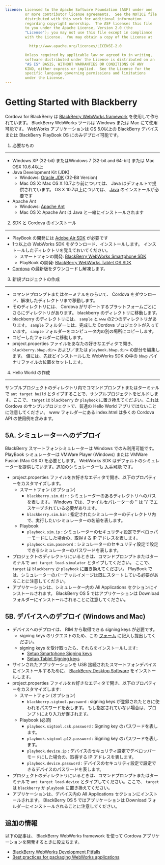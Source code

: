 ```yaml
---
license: Licensed to the Apache Software Foundation (ASF) under one
         or more contributor license agreements.  See the NOTICE file
         distributed with this work for additional information
         regarding copyright ownership.  The ASF licenses this file
         to you under the Apache License, Version 2.0 (the
         "License"); you may not use this file except in compliance
         with the License.  You may obtain a copy of the License at

           http://www.apache.org/licenses/LICENSE-2.0

         Unless required by applicable law or agreed to in writing,
         software distributed under the License is distributed on an
         "AS IS" BASIS, WITHOUT WARRANTIES OR CONDITIONS OF ANY
         KIND, either express or implied.  See the License for the
         specific language governing permissions and limitations
         under the License.
---
```


Getting Started with Blackberry
============================

Cordova for BlackBerry は [BlackBerry WebWorks framework](https://bdsc.webapps.blackberry.com/html5) を使用して作られています。 BlackBerry WebWorks ツールは Windows または Mac にて使用可能です。 WebWorks アプリケーションは OS 5.0以上の BlackBerry デバイスまたは BlackBerry PlayBook OS にのみデプロイ可能です。

1. 必要なもの
---------------

- Windows XP (32-bit) またはWindows 7 (32-bit and 64-bit) または Mac OSX 10.6.4以上
- Java Development Kit (JDK)
    - Windows: [Oracle JDK](http://www.oracle.com/technetwork/java/javase/downloads/index.html#jdk) (32-Bit Version)
    - Mac OS X: Mac OS X 10.7より前については、 Java はデフォルトで提供されています。 OS X 10.7以上については、 [Java](http://support.apple.com/kb/DL1421) のインストールが必要です
- Apache Ant
    - Windows: [Apache Ant](http://ant.apache.org/bindownload.cgi)
    - Mac OS X: Apache Ant は Java と一緒にインストールされます

2. SDK と Cordova のインストール
-------------------------

- PlayBook の開発には [Adobe Air SDK](http://www.adobe.com/devnet/air/air-sdk-download.html) が必要です
- 1つ以上の WebWorks SDK をダウンロード、インストールします。 インストールしたディレクトリを覚えておいてください。
    - スマートフォンの開発: [BlackBerry WebWorks Smartphone SDK](https://bdsc.webapps.blackberry.com/html5/download/sdk)
    - PlayBook の開発: [BlackBerry WebWorks Tablet OS SDK](https://bdsc.webapps.blackberry.com/html5/download/sdk)
- [Cordova](http://phonegap.com/download) の最新版をダウンロードし解凍します。

3. 新規プロジェクトの作成
--------------------

- コマンドプロンプトまたはターミナルをひらいて、 Cordova をダウンロード、解凍したディレクトリまで移動します。
- そのディレクトリには、 Cordova がサポートするプラットフォームごとにさらにディレクトリがあります。 blackberry のディレクトリに移動します。
- blackberry のディレクトリには、 `sample` と `www` の2つのディレクトリがあります。 `sample` フォルダーには、完成した Cordova プロジェクトが入っています。 `sample` フォルダーをコンピュータ内の別の場所にコピーします。
- コピーしたフォルダーに移動します。
- project.properties ファイルをあなたの好きなエディタで開き、 `blackberry.bbwp.dir=` および／または `playbook.bbwp.dir=` の部分を編集します。 値には、先ほどインストールした WebWorks SDK の中の `bbwp` バイナリファイルの位置をセットします。

4. Hello World の作成
--------------

サンプルプロジェクトのディレクトリ内でコマンドプロンプトまたはターミナルで `ant target build` とタイプすることで、サンプルプロジェクトをビルドします。ここで、 `target` は `blackberry` か `playbook` に置き換えてください。これは Cordova のサンプルプロジェクトで、普通の Hello World アプリではないことに注意してください。 www フォルダーにある index.html は多くの Cordova API の使用例を含みます。

5A. シミュレーターへのデプロイ
--------------------------------------

BlackBerry スマートフォンシミュレーターは Windows でのみ利用可能です。 PlayBook シミュレーターは VMWare Player (Windows) または VMWare Fusion (Mac OS X) を必要とします。 WebWorks SDK はデフォルトのシミュレーターを提供しています。追加のシミュレーターも [入手可能](http://us.blackberry.com/developers/resources/simulators.jsp) です。

- project.properties ファイルをお好きなエディタで開き、以下のプロパティーをカスタマイズします。
    - スマートフォン (オプション)
        - `blackberry.sim.dir` : シミュレーターのあるディレクトリへのパスを表します。 Windows では、ファイルセパレーターの '\' は '\\\' でエスケープされている必要があります。
        - `blackberry.sim.bin` : 指定されたシミュレーターのディレクトリ内で、実行したいシミュレーターの名前を表します。
    - Playbook
        - `playbook.sim.ip` : シミュレーターのセキュリティ設定でデベロッパーモードにした場合の、取得する IP アドレスを表します。
        - `playbook.sim.password` : シミュレーターのセキュリティ設定で設定できるシミュレーターのパスワードを表します。
- プロジェクトのディレクトリにいるときは、コマンドプロンプトまたはターミナルで `ant target load-simulator` とタイプしてください。 ここで、 `target` は `blackberry` か `playbook` に置き換えてください。 PlayBook では、シミュレーターのバーチャルイメージは既にスタートしている必要があることに注意してください。
- アプリケーションは、シミュレーター内の All Applications セクションにインストールされます。 BlackBerry OS 5 ではアプリケーションは Download フォルダーにインストールされることに注意してください。

5B. デバイスへのデプロイ (Windows and Mac)
--------------------------------------

- デバイスへのデプロイは、 RIM から取得できる signing keys が必要です。
    - signing keys のリクエストのため、この [フォーム](https://bdsc.webapps.blackberry.com/html5/signingkey) に記入し提出してください。
    - signing keys を受け取ったら、それらをインストールします:
        - [Setup Smartphone Signing keys](https://bdsc.webapps.blackberry.com/html5/documentation/ww_publishing/signing_setup_smartphone_apps_1920010_11.html)
        - [Setup Tablet Signing keys](https://bdsc.webapps.blackberry.com/html5/documentation/ww_publishing/signing_setup_tablet_apps_1920009_11.html)
- サインされたアプリケーションを USB 接続されたスマートフォンデバイスにインストールするために、 [BlackBerry Desktop Software](http://us.blackberry.com/apps-software/desktop/) をインストールします。
- project.properties ファイルをお好きなエディタで開き、以下のプロパティーをカスタマイズします:
    - スマートフォン (オプション)
        - `blackberry.sigtool.password` : signing keys が登録されたときに使われるパスワードを表します。 もし指定されていない場合は、プロンプトにより入力が促されます。
    - Playbook (必須)
        - `playbook.sigtool.csk.password` : Signing key のパスワードを表します。
        - `playbook.sigtool.p12.password` : Signing key のパスワードを表します。
        - `playbook.device.ip` : デバイスのセキュリティ設定でデベロッパーモードにした場合の、取得する IP アドレスを表します。
        - `playbook.device.password` : デバイスのセキュリティ設定で設定できるデバイスのパスワードを表します。
- プロジェクトのディレクトリにいるときは、コマンドプロンプトまたはターミナルで `ant target load-device` とタイプしてください。ここで、 `target` は `blackberry` か `playbook` に置き換えてください。
- アプリケーションは、デバイス内の All Applications セクションにインストールされます。 BlackBerry OS 5 ではアプリケーションは Download フォルダーにインストールされることに注意してください。

追加の情報
----------------------

以下の記事は、 BlackBerry WebWorks framework を使って Cordova アプリケーションを開発するときに役立ちます。

- [BlackBerry WebWorks Development Pitfalls](http://supportforums.blackberry.com/t5/Web-and-WebWorks-Development/Common-BlackBerry-WebWorks-development-pitfalls-that-can-be/ta-p/624712)
- [Best practices for packaging WebWorks applications](https://bdsc.webapps.blackberry.com/html5/documentation/ww_developing/bestpractice_compiling_ww_apps_1873324_11.html)

